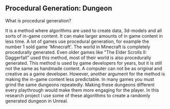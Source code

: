 Procedural Generation: Dungeon
---

What is procedural generation?

It is a method where algorithms are used to create data, 3d-models and all sorts of in-game content. It can make larger amounts of in game content in less time. A lot of games use procedural generation, for example the number 1 sold game 'Minecraft'. The world in Minecraft is completely procedurally generated. Even older games like "The Elder Scrolls II: Daggerfall" used this method, most of their world is also procedurally generated. This method is used by game developers for years, but it is still not the same as handmade content. A computer can not be as original and creative as a game developer. However, another argument for the method is making the in-game content less predictable. In many games you must grind the same dungeons repeatedly. Making these dungeons different every playthrough would make them more engaging for the player. In this research project I use some of these algorithms to create a randomly generated dungeon in Unreal.
